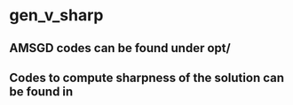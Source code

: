 # gen_v_sharp

## AMSGD codes can be found under opt/
## Codes to compute sharpness of the solution can be found in 
